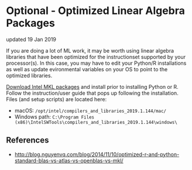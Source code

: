 # Optional - Optimized Linear Algebra Packages
updated 19 Jan 2019

If you are doing a lot of ML work, it may be worth using linear algebra libraries that have been optimized for the instructionset supported by your processor(s).  In this case, you may have to edit your Python/R installations as well as update evironmental variables on your OS to point to the optimized libraries. 

[Download Intel MKL packages](https://software.intel.com/en-us/mkl) and install prior to installing Python or R.  Follow the instruction/user guide that pops up following the installation. Files (and setup scripts) are located here:
* macOS: `/opt/intel/compilers_and_libraries_2019.1.144/mac/`
* Windows path: `C:\Program Files (x86)\IntelSWTools\compilers_and_libraries_2019.1.144\windows\`

## References
* http://blog.nguyenvq.com/blog/2014/11/10/optimized-r-and-python-standard-blas-vs-atlas-vs-openblas-vs-mkl/


